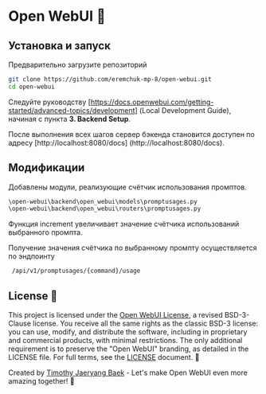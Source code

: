 # Open WebUI 👋

## Установка и запуск

Предварительно загрузите репозиторий
```bash
git clone https://github.com/eremchuk-mp-8/open-webui.git
cd open-webui
 ```

Следуйте руководству [https://docs.openwebui.com/getting-started/advanced-topics/development] (Local Development Guide), начиная с пункта **3. Backend Setup**.

После выполнения всех шагов сервер бэкенда становится доступен по адресу [http://localhost:8080/docs] (http://localhost:8080/docs).

## Модификации
Добавлены модули, реализующие счётчик использования промптов.
```bash
\open-webui\backend\open_webui\models\promptusages.py
\open-webui\backend\open_webui\routers\promptusages.py
```
Функция increment увеличивает значение счётчика использований выбранного промпта.

Получение значения счётчика по выбранному промпту осуществляется по эндпоинту
```bash
 /api/v1/promptusages/{command}/usage
```

## License 📜

This project is licensed under the [Open WebUI License](LICENSE), a revised BSD-3-Clause license. You receive all the same rights as the classic BSD-3 license: you can use, modify, and distribute the software, including in proprietary and commercial products, with minimal restrictions. The only additional requirement is to preserve the "Open WebUI" branding, as detailed in the LICENSE file. For full terms, see the [LICENSE](LICENSE) document. 📄

Created by [Timothy Jaeryang Baek](https://github.com/tjbck) - Let's make Open WebUI even more amazing together! 💪